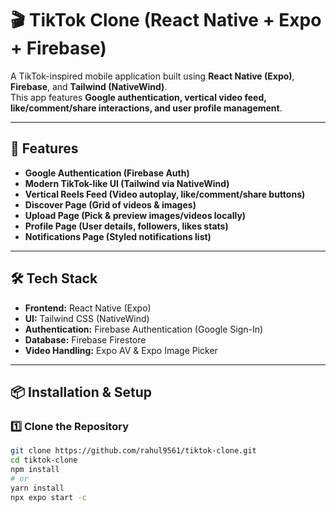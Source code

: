 # 🎬 TikTok Clone (React Native + Expo + Firebase)

A TikTok-inspired mobile application built using **React Native (Expo)**, **Firebase**, and **Tailwind (NativeWind)**.  
This app features **Google authentication, vertical video feed, like/comment/share interactions, and user profile management**.

---

## 🚀 Features

- **Google Authentication (Firebase Auth)**  
- **Modern TikTok-like UI (Tailwind via NativeWind)**  
- **Vertical Reels Feed (Video autoplay, like/comment/share buttons)**  
- **Discover Page (Grid of videos & images)**  
- **Upload Page (Pick & preview images/videos locally)**  
- **Profile Page (User details, followers, likes stats)**  
- **Notifications Page (Styled notifications list)**

---

## 🛠️ Tech Stack

- **Frontend:** React Native (Expo)  
- **UI:** Tailwind CSS (NativeWind)  
- **Authentication:** Firebase Authentication (Google Sign-In)  
- **Database:** Firebase Firestore  
- **Video Handling:** Expo AV & Expo Image Picker  

---

## 📦 Installation & Setup

### 1️⃣ **Clone the Repository**
```bash
git clone https://github.com/rahul9561/tiktok-clone.git
cd tiktok-clone
npm install
# or
yarn install
npx expo start -c
